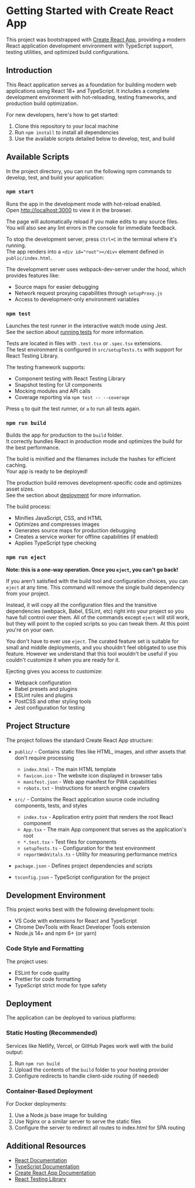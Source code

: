 # Getting Started with Create React App

This project was bootstrapped with [Create React App](https://github.com/facebook/create-react-app), providing a modern React application development environment with TypeScript support, testing utilities, and optimized build configurations.

## Introduction

This React application serves as a foundation for building modern web applications using React 18+ and TypeScript. It includes a complete development environment with hot-reloading, testing frameworks, and production build optimization.

For new developers, here's how to get started:

1. Clone this repository to your local machine
2. Run `npm install` to install all dependencies
3. Use the available scripts detailed below to develop, test, and build

## Available Scripts

In the project directory, you can run the following npm commands to develop, test, and build your application:

### `npm start`

Runs the app in the development mode with hot-reload enabled.\
Open [http://localhost:3000](http://localhost:3000) to view it in the browser.

The page will automatically reload if you make edits to any source files.\
You will also see any lint errors in the console for immediate feedback.

To stop the development server, press `Ctrl+C` in the terminal where it's running.\
The app renders into a `<div id="root"></div>` element defined in `public/index.html`.

The development server uses webpack-dev-server under the hood, which provides features like:
- Source maps for easier debugging
- Network request proxying capabilities through `setupProxy.js`
- Access to development-only environment variables

### `npm test`

Launches the test runner in the interactive watch mode using Jest.\
See the section about [running tests](https://facebook.github.io/create-react-app/docs/running-tests) for more information.

Tests are located in files with `.test.tsx` or `.spec.tsx` extensions.\
The test environment is configured in `src/setupTests.ts` with support for React Testing Library.

The testing framework supports:
- Component testing with React Testing Library
- Snapshot testing for UI components
- Mocking modules and API calls
- Coverage reporting via `npm test -- --coverage`

Press `q` to quit the test runner, or `a` to run all tests again.

### `npm run build`

Builds the app for production to the `build` folder.\
It correctly bundles React in production mode and optimizes the build for the best performance.

The build is minified and the filenames include the hashes for efficient caching.\
Your app is ready to be deployed!

The production build removes development-specific code and optimizes asset sizes.\
See the section about [deployment](https://facebook.github.io/create-react-app/docs/deployment) for more information.

The build process:
- Minifies JavaScript, CSS, and HTML
- Optimizes and compresses images
- Generates source maps for production debugging
- Creates a service worker for offline capabilities (if enabled)
- Applies TypeScript type checking

### `npm run eject`

**Note: this is a one-way operation. Once you `eject`, you can't go back!**

If you aren't satisfied with the build tool and configuration choices, you can `eject` at any time. This command will remove the single build dependency from your project.

Instead, it will copy all the configuration files and the transitive dependencies (webpack, Babel, ESLint, etc) right into your project so you have full control over them. All of the commands except `eject` will still work, but they will point to the copied scripts so you can tweak them. At this point you're on your own.

You don't have to ever use `eject`. The curated feature set is suitable for small and middle deployments, and you shouldn't feel obligated to use this feature. However we understand that this tool wouldn't be useful if you couldn't customize it when you are ready for it.

Ejecting gives you access to customize:
- Webpack configuration
- Babel presets and plugins
- ESLint rules and plugins
- PostCSS and other styling tools
- Jest configuration for testing

## Project Structure

The project follows the standard Create React App structure:

- `public/` - Contains static files like HTML, images, and other assets that don't require processing
  - `index.html` - The main HTML template
  - `favicon.ico` - The website icon displayed in browser tabs
  - `manifest.json` - Web app manifest for PWA capabilities
  - `robots.txt` - Instructions for search engine crawlers

- `src/` - Contains the React application source code including components, tests, and styles
  - `index.tsx` - Application entry point that renders the root React component
  - `App.tsx` - The main App component that serves as the application's root
  - `*.test.tsx` - Test files for components
  - `setupTests.ts` - Configuration for the test environment
  - `reportWebVitals.ts` - Utility for measuring performance metrics

- `package.json` - Defines project dependencies and scripts
- `tsconfig.json` - TypeScript configuration for the project

## Development Environment

This project works best with the following development tools:

- VS Code with extensions for React and TypeScript
- Chrome DevTools with React Developer Tools extension
- Node.js 14+ and npm 6+ (or yarn)

### Code Style and Formatting

The project uses:
- ESLint for code quality
- Prettier for code formatting
- TypeScript strict mode for type safety

## Deployment

The application can be deployed to various platforms:

### Static Hosting (Recommended)

Services like Netlify, Vercel, or GitHub Pages work well with the build output:
1. Run `npm run build`
2. Upload the contents of the `build` folder to your hosting provider
3. Configure redirects to handle client-side routing (if needed)

### Container-Based Deployment

For Docker deployments:
1. Use a Node.js base image for building
2. Use Nginx or a similar server to serve the static files
3. Configure the server to redirect all routes to index.html for SPA routing

## Additional Resources

- [React Documentation](https://reactjs.org/docs/getting-started.html)
- [TypeScript Documentation](https://www.typescriptlang.org/docs/)
- [Create React App Documentation](https://create-react-app.dev/docs/getting-started)
- [React Testing Library](https://testing-library.com/docs/react-testing-library/intro/)
```# DONE